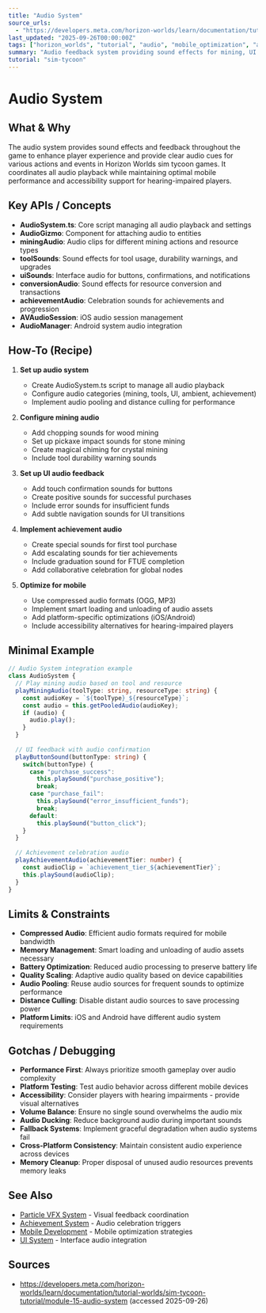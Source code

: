 ```yaml
---
title: "Audio System"
source_urls:
  - "https://developers.meta.com/horizon-worlds/learn/documentation/tutorial-worlds/sim-tycoon-tutorial/module-15-audio-system"
last_updated: "2025-09-26T00:00:00Z"
tags: ["horizon_worlds", "tutorial", "audio", "mobile_optimization", "accessibility"]
summary: "Audio feedback system providing sound effects for mining, UI interactions, achievements, and ambient audio with mobile performance optimization and accessibility support."
tutorial: "sim-tycoon"
---
```


# Audio System

## What & Why

The audio system provides sound effects and feedback throughout the game to enhance player experience and provide clear audio cues for various actions and events in Horizon Worlds sim tycoon games. It coordinates all audio playback while maintaining optimal mobile performance and accessibility support for hearing-impaired players.

## Key APIs / Concepts

- **AudioSystem.ts**: Core script managing all audio playback and settings
- **AudioGizmo**: Component for attaching audio to entities
- **miningAudio**: Audio clips for different mining actions and resource types
- **toolSounds**: Sound effects for tool usage, durability warnings, and upgrades
- **uiSounds**: Interface audio for buttons, confirmations, and notifications
- **conversionAudio**: Sound effects for resource conversion and transactions
- **achievementAudio**: Celebration sounds for achievements and progression
- **AVAudioSession**: iOS audio session management
- **AudioManager**: Android system audio integration

## How-To (Recipe)

1. **Set up audio system**
   - Create AudioSystem.ts script to manage all audio playback
   - Configure audio categories (mining, tools, UI, ambient, achievement)
   - Implement audio pooling and distance culling for performance

2. **Configure mining audio**
   - Add chopping sounds for wood mining
   - Set up pickaxe impact sounds for stone mining
   - Create magical chiming for crystal mining
   - Include tool durability warning sounds

3. **Set up UI audio feedback**
   - Add touch confirmation sounds for buttons
   - Create positive sounds for successful purchases
   - Include error sounds for insufficient funds
   - Add subtle navigation sounds for UI transitions

4. **Implement achievement audio**
   - Create special sounds for first tool purchase
   - Add escalating sounds for tier achievements
   - Include graduation sound for FTUE completion
   - Add collaborative celebration for global nodes

5. **Optimize for mobile**
   - Use compressed audio formats (OGG, MP3)
   - Implement smart loading and unloading of audio assets
   - Add platform-specific optimizations (iOS/Android)
   - Include accessibility alternatives for hearing-impaired players

## Minimal Example

```typescript
// Audio System integration example
class AudioSystem {
  // Play mining audio based on tool and resource
  playMiningAudio(toolType: string, resourceType: string) {
    const audioKey = `${toolType}_${resourceType}`;
    const audio = this.getPooledAudio(audioKey);
    if (audio) {
      audio.play();
    }
  }
  
  // UI feedback with audio confirmation
  playButtonSound(buttonType: string) {
    switch(buttonType) {
      case "purchase_success":
        this.playSound("purchase_positive");
        break;
      case "purchase_fail":
        this.playSound("error_insufficient_funds");
        break;
      default:
        this.playSound("button_click");
    }
  }
  
  // Achievement celebration audio
  playAchievementAudio(achievementTier: number) {
    const audioClip = `achievement_tier_${achievementTier}`;
    this.playSound(audioClip);
  }
}
```

## Limits & Constraints

- **Compressed Audio**: Efficient audio formats required for mobile bandwidth
- **Memory Management**: Smart loading and unloading of audio assets necessary
- **Battery Optimization**: Reduced audio processing to preserve battery life
- **Quality Scaling**: Adaptive audio quality based on device capabilities
- **Audio Pooling**: Reuse audio sources for frequent sounds to optimize performance
- **Distance Culling**: Disable distant audio sources to save processing power
- **Platform Limits**: iOS and Android have different audio system requirements

## Gotchas / Debugging

- **Performance First**: Always prioritize smooth gameplay over audio complexity
- **Platform Testing**: Test audio behavior across different mobile devices
- **Accessibility**: Consider players with hearing impairments - provide visual alternatives
- **Volume Balance**: Ensure no single sound overwhelms the audio mix
- **Audio Ducking**: Reduce background audio during important sounds
- **Fallback Systems**: Implement graceful degradation when audio systems fail
- **Cross-Platform Consistency**: Maintain consistent audio experience across devices
- **Memory Cleanup**: Proper disposal of unused audio resources prevents memory leaks

## See Also

- [Particle VFX System](14-particle-vfx-system.md) - Visual feedback coordination
- [Achievement System](16-achievement-quest-system.md) - Audio celebration triggers
- [Mobile Development](../web-mobile-development/README.md) - Mobile optimization strategies
- [UI System](10-hud-system.md) - Interface audio integration

## Sources

- https://developers.meta.com/horizon-worlds/learn/documentation/tutorial-worlds/sim-tycoon-tutorial/module-15-audio-system (accessed 2025-09-26)